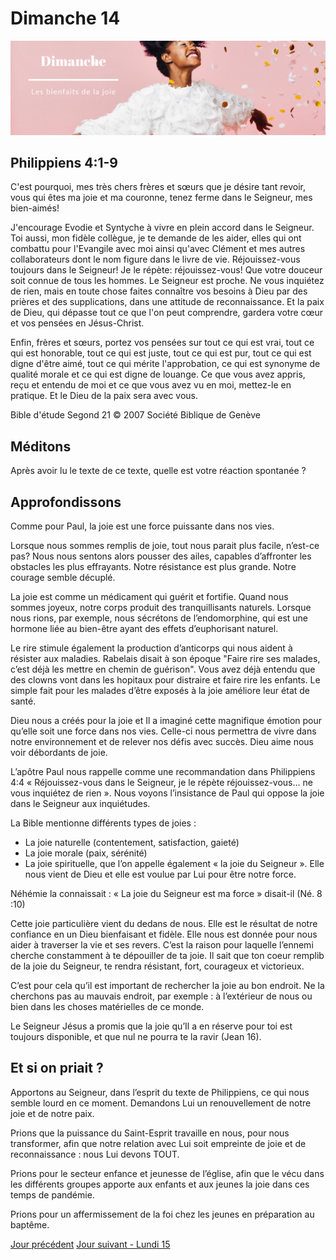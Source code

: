 # Dimanche 14
![alt text](images/SDP-Dimanche.png "Dimanche 14 - Les bienfaits de la joie")

## Philippiens 4:1-9

C'est pourquoi, mes très chers frères et sœurs que je désire tant revoir, vous qui êtes ma joie et ma couronne, tenez ferme dans le Seigneur, mes bien-aimés!

J'encourage Evodie et Syntyche à vivre en plein accord dans le Seigneur. Toi aussi, mon fidèle collègue, je te demande de les aider, elles qui ont combattu pour l'Evangile avec moi ainsi qu'avec Clément et mes autres collaborateurs dont le nom figure dans le livre de vie.
Réjouissez-vous toujours dans le Seigneur! Je le répète: réjouissez-vous!
Que votre douceur soit connue de tous les hommes. Le Seigneur est proche.
Ne vous inquiétez de rien, mais en toute chose faites connaître vos besoins à Dieu par des prières et des supplications, dans une attitude de reconnaissance. Et la paix de Dieu, qui dépasse tout ce que l'on peut comprendre, gardera votre cœur et vos pensées en Jésus-Christ.

Enfin, frères et sœurs, portez vos pensées sur tout ce qui est vrai, tout ce qui est honorable, tout ce qui est juste, tout ce qui est pur, tout ce qui est digne d'être aimé, tout ce qui mérite l'approbation, ce qui est synonyme de qualité morale et ce qui est digne de louange. Ce que vous avez appris, reçu et entendu de moi et ce que vous avez vu en moi, mettez-le en pratique. Et le Dieu de la paix sera avec vous.

Bible d'étude Segond 21
© 2007 Société Biblique de Genève

## Méditons

Après avoir lu le texte de ce texte, quelle est votre réaction spontanée ?

## Approfondissons

Comme pour Paul, la joie est une force puissante dans nos vies.

Lorsque nous sommes remplis de joie, tout nous parait plus facile, n’est-ce pas? Nous nous sentons alors pousser des ailes, capables d’affronter les obstacles les plus effrayants. Notre résistance est plus grande. Notre courage semble décuplé.

La joie est comme un médicament qui guérit et fortifie. Quand nous sommes joyeux, notre corps produit des tranquillisants naturels. Lorsque nous rions, par exemple, nous sécrétons de l’endomorphine, qui est une hormone liée au bien-être ayant des effets d’euphorisant naturel.

Le rire stimule également la production d’anticorps qui nous aident à résister aux maladies. Rabelais disait à son époque "Faire rire ses malades, c’est déjà les mettre en chemin de guérison".
Vous avez déjà entendu que des clowns vont dans les hopitaux pour distraire et faire rire les enfants. Le simple fait pour les malades d’être exposés à la joie améliore leur état de santé.

Dieu nous a créés pour la joie et Il a imaginé cette magnifique émotion pour qu’elle soit une force dans nos vies. Celle-ci nous permettra de vivre dans notre environnement et de relever nos défis avec succès. Dieu aime nous voir débordants de joie.

L’apôtre Paul nous rappelle comme une recommandation dans Philippiens 4:4 « Réjouissez-vous dans le Seigneur, je le répète réjouissez-vous… ne vous inquiétez de rien ». Nous voyons l’insistance de Paul qui oppose la joie dans  le Seigneur aux inquiétudes.

La Bible mentionne différents types de joies :
* La joie naturelle (contentement, satisfaction, gaieté)
* La joie morale (paix, sérénité)
* La joie spirituelle, que l’on appelle également « la joie du Seigneur ». Elle
nous vient de Dieu et elle est voulue par Lui pour être notre force.

Néhémie la connaissait : « La joie du Seigneur est ma force » disait-il (Né. 8 :10)

Cette joie particulière vient du dedans de nous. Elle est le résultat de notre confiance en un Dieu bienfaisant et fidèle. Elle nous est donnée pour nous aider à traverser la vie et ses revers. C’est la raison pour laquelle l’ennemi cherche constamment à te dépouiller de ta joie. Il sait que ton coeur remplib de la joie du Seigneur, te rendra résistant, fort, courageux et victorieux.

C’est pour cela qu’il est important de rechercher la joie au bon endroit. Ne la cherchons pas au mauvais endroit, par exemple : à l’extérieur de nous ou bien dans les choses matérielles de ce monde.

Le Seigneur Jésus a promis que la joie qu’Il a en réserve pour toi est toujours disponible, et que nul ne pourra te la ravir (Jean 16).

## Et si on priait ?

Apportons au Seigneur, dans l’esprit du texte de Philippiens, ce qui nous semble lourd en ce moment. Demandons Lui un renouvellement de notre joie et de notre paix.

Prions que la puissance du Saint-Esprit travaille en nous, pour nous transformer, afin que notre relation avec Lui soit empreinte de joie et de reconnaissance : nous Lui devons TOUT.

Prions pour le secteur enfance et jeunesse de l’église, afin que le vécu dans les différents groupes apporte aux enfants et aux jeunes la joie dans ces temps de pandémie.

Prions pour un affermissement de la foi chez les jeunes en préparation au baptême.

[Jour précédent](jours.md)
[Jour suivant - Lundi 15](lundi.md)
